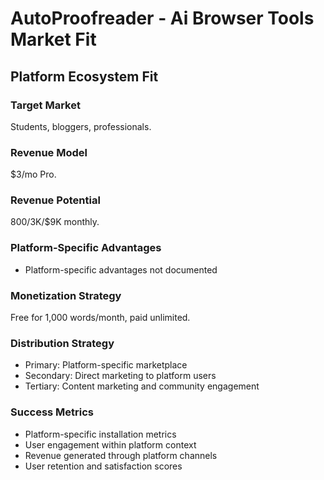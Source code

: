# AutoProofreader - Ai Browser Tools Market Fit

## Platform Ecosystem Fit

### Target Market
Students, bloggers, professionals.

### Revenue Model
$3/mo Pro.

### Revenue Potential
$800/$3K/$9K monthly.

### Platform-Specific Advantages
- Platform-specific advantages not documented

### Monetization Strategy
Free for 1,000 words/month, paid unlimited.

### Distribution Strategy
- Primary: Platform-specific marketplace
- Secondary: Direct marketing to platform users
- Tertiary: Content marketing and community engagement

### Success Metrics
- Platform-specific installation metrics
- User engagement within platform context
- Revenue generated through platform channels
- User retention and satisfaction scores
